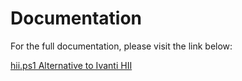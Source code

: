 # Documentation

For the full documentation, please visit the link below:

[hii.ps1 Alternative to Ivanti HII](https://blog.wuibaille.fr/2023/04/epm-hii-ps1-alternative-au-hii-ivanti/)
